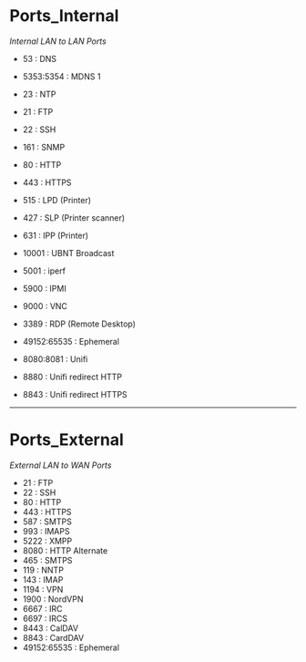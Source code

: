 # Ports_Internal
*Internal LAN to LAN Ports*
- 53 : DNS 
- 5353:5354 : MDNS 1
- 23 : NTP 
- 21 : FTP
- 22 : SSH
- 161 : SNMP
- 80 : HTTP
- 443 : HTTPS
- 515 : LPD (Printer)
- 427 : SLP (Printer scanner)
- 631 : IPP (Printer)
- 10001 : UBNT Broadcast
- 5001 : iperf
- 5900 : IPMI
- 9000 : VNC
- 3389 : RDP (Remote Desktop)
- 49152:65535 : Ephemeral
- 8080:8081 : Unifi
 
- 8880 : Unifi redirect HTTP
- 8843 : Unifi redirect HTTPS


---
# Ports_External
*External LAN to WAN Ports*
- 21 : FTP
- 22 : SSH
- 80 : HTTP
- 443 : HTTPS
- 587 : SMTPS
- 993 : IMAPS
- 5222 : XMPP
- 8080 : HTTP Alternate
- 465 : SMTPS
- 119 : NNTP
- 143 : IMAP
- 1194 : VPN
- 1900 : NordVPN
- 6667 : IRC
- 6697 : IRCS
- 8443 : CalDAV
- 8843 : CardDAV
- 49152:65535 : Ephemeral
